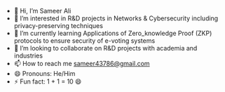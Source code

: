 - 👋 Hi, I’m Sameer Ali
- 👀 I’m interested in R&D projects in Networks & Cybersecurity including privacy-preserving techniques
- 🌱 I’m currently learning Applications of Zero_knowledge Proof (ZKP) protocols to ensure security of e-voting systems
- 💞️ I’m looking to collaborate on R&D projects with academia and industries
- 📫 How to reach me sameer43786@gmail.com
- 😄 Pronouns: He/Him
- ⚡ Fun fact: 1 + 1 = 10 😄

<!---
sameer43786/sameer43786 is a ✨ special ✨ repository because its `README.md` (this file) appears on your GitHub profile.
You can click the Preview link to take a look at your changes.
--->
